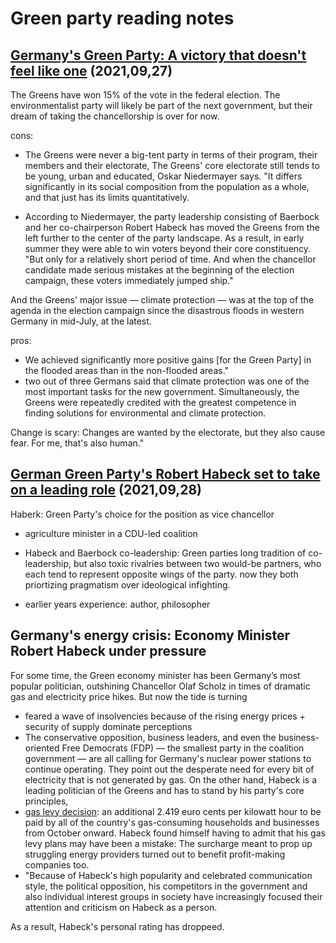 # Green party reading notes 

## [Germany's Green Party: A victory that doesn't feel like one](https://www.dw.com/en/germanys-green-party-a-victory-that-doesnt-feel-like-one/a-59328354) (2021,09,27)

The Greens have won 15% of the vote in the federal election. The environmentalist party will likely be part of the next government, but their dream of taking the chancellorship is over for now.

cons: 
* The Greens were never a big-tent party in terms of their program, their members and their electorate, The Greens' core electorate still tends to be young, urban and educated, Oskar Niedermayer says. "It differs significantly in its social composition from the population as a whole, and that just has its limits quantitatively.

* According to Niedermayer, the party leadership consisting of Baerbock and her co-chairperson Robert Habeck has moved the Greens from the left further to the center of the party landscape. As a result, in early summer they were able to win voters beyond their core constituency. "But only for a relatively short period of time. And when the chancellor candidate made serious mistakes at the beginning of the election campaign, these voters immediately jumped ship."

And the Greens' major issue — climate protection — was at the top of the agenda in the election campaign since the disastrous floods in western Germany in mid-July, at the latest.

pros: 
* We achieved significantly more positive gains [for the Green Party] in the flooded areas than in the non-flooded areas."
* two out of three Germans said that climate protection was one of the most important tasks for the new government. Simultaneously, the Greens were repeatedly credited with the greatest competence in finding solutions for environmental and climate protection. 

Change is scary:
Changes are wanted by the electorate, but they also cause fear. For me, that's also human." 

## [German Green Party's Robert Habeck set to take on a leading role](https://www.dw.com/en/german-green-partys-robert-habeck-is-economy-minister-and-vice-chancellor/a-57093689) (2021,09,28)

Haberk: Green Party's choice for the position as vice chancellor 
* agriculture minister in a CDU-led coalition 
* Habeck and Baerbock co-leadership: Green parties long tradition of co-leadership, but also toxic rivalries between two would-be partners, who each tend to represent opposite wings of the party. now they both priortizing pragmatism over ideological infighting. 

* earlier years experience: author, philosopher 

## Germany's energy crisis: Economy Minister Robert Habeck under pressure

For some time, the Green economy minister has been Germany’s most popular politician, outshining Chancellor Olaf Scholz in times of dramatic gas and electricity price hikes. But now the tide is turning 

* feared a wave of insolvencies because of the rising energy prices + security of supply dominate perceptions
* The conservative opposition, business leaders, and even the business-oriented Free Democrats (FDP) — the smallest party in the coalition government — are all calling for Germany's nuclear power stations to continue operating. They point out the desperate need for every bit of electricity that is not generated by gas. On the other hand, Habeck is a leading politician of the Greens and has to stand by his party's core principles,
* [gas levy decision](https://www.dw.com/en/germany-sets-winter-gas-levy-amid-warnings-of-its-impact/a-62806667): an additional 2.419 euro cents per kilowatt hour to be paid by all of the country's gas-consuming households and businesses from October onward. Habeck found himself having to admit that his gas levy plans may have been a mistake: The surcharge meant to prop up struggling energy providers turned out to benefit profit-making companies too. 
* "Because of Habeck's high popularity and celebrated communication style, the political opposition, his competitors in the government and also individual interest groups in society have increasingly focused their attention and criticism on Habeck as a person. 

As a result, Habeck's personal rating has droppeed. 

